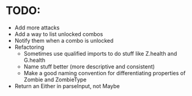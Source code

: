 # TODO:

 - Add more attacks
 - Add a way to list unlocked combos
 - Notify them when a combo is unlocked
 - Refactoring
   - Sometimes use qualified imports to do stuff like Z.health and G.health
   - Name stuff better (more descriptive and consistent)
   - Make a good naming convention for differentiating properties of Zombie and ZombieType
 - Return an Either in parseInput, not Maybe
